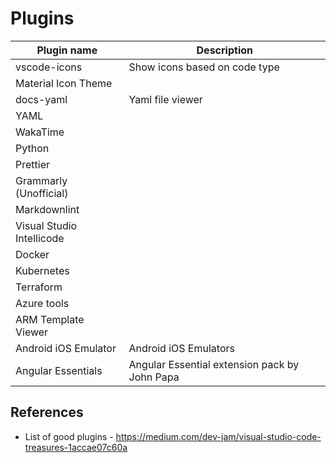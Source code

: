 # Plugins

| Plugin name           | Description                   |
|-----------------------|-------------------------------|
| vscode-icons          | Show icons based on code type |
| Material Icon Theme | |
| docs-yaml             | Yaml file viewer              |
| YAML | |
| WakaTime | |
| Python | |
| Prettier | |
| Grammarly (Unofficial) | |
| Markdownlint | |
| Visual Studio Intellicode | |
| Docker | |
| Kubernetes | |
| Terraform | |
| Azure tools | |
| ARM Template Viewer | |
| Android iOS Emulator  | Android iOS Emulators         |
| Angular Essentials | Angular Essential extension pack by John Papa|


## References

* List of good plugins - https://medium.com/dev-jam/visual-studio-code-treasures-1accae07c60a
